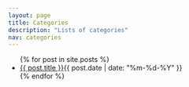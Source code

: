 ```yaml
---
layout: page
title: Categories
description: "Lists of categories"
nav: categories
---
```




<ul>
    {% for post in site.posts %}
    <li><a href="{{ site.baseurl }}{{ post.url }}">{{ post.title }}</a><time datetime="{{ post.date | date_to_xmlschema }}">{{ post.date | date: "%m-%d-%Y" }}</time></li>
    {% endfor %}
</ul>